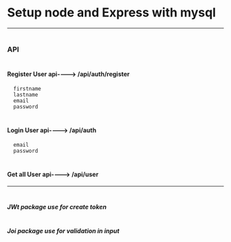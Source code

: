 # Setup node and Express with mysql
________________________________________________________
# <h3>API</h3>
 # <h4>Register User api----> /api/auth/register</h4>
      firstname
      lastname
      email
      password
   
 # <h4>Login User api----> /api/auth</h4>
      email
      password
 # <h4>Get all User api----> /api/user</h4>
 ______________________________________________________
 # <h5> JWt package use for create token </h5>
 # <h5> Joi package use for validation in input </h5>
  
